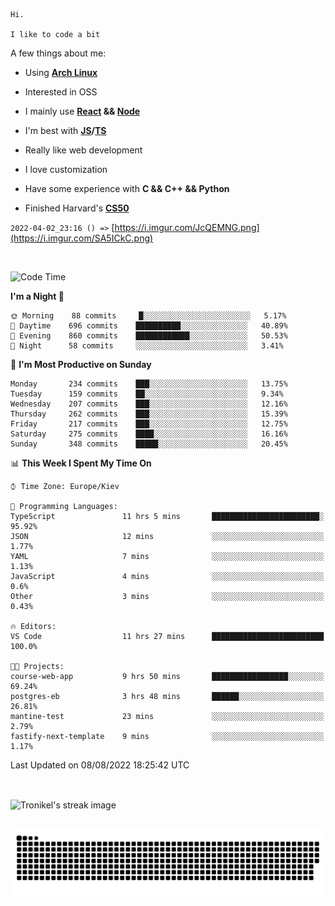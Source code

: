 ```
Hi.

I like to code a bit
```

A few things about me:

-   Using **[Arch Linux](https://archlinux.org/)**

-   Interested in OSS

-   I mainly use **[React](https://reactjs.org/) && [Node](https://nodejs.org/en/)**

-   I'm best with **[JS](https://www.javascript.com/)/[TS](https://www.typescriptlang.org/)**

-   Really like web development

-   I love customization

-   Have some experience with **C && C++ && Python**

-   Finished Harvard's **[CS50](https://cs50.harvard.edu)**

`2022-04-02_23:16 () =>` [https://i.imgur.com/JcQEMNG.png](https://i.imgur.com/SA5ICkC.png)

<br>

<!--START_SECTION:waka-->
![Code Time](http://img.shields.io/badge/Code%20Time-830%20hrs%206%20mins-blue)

**I'm a Night 🦉** 

```text
🌞 Morning    88 commits     █░░░░░░░░░░░░░░░░░░░░░░░░   5.17% 
🌆 Daytime    696 commits    ██████████░░░░░░░░░░░░░░░   40.89% 
🌃 Evening    860 commits    ████████████░░░░░░░░░░░░░   50.53% 
🌙 Night      58 commits     ░░░░░░░░░░░░░░░░░░░░░░░░░   3.41%

```
📅 **I'm Most Productive on Sunday** 

```text
Monday       234 commits    ███░░░░░░░░░░░░░░░░░░░░░░   13.75% 
Tuesday      159 commits    ██░░░░░░░░░░░░░░░░░░░░░░░   9.34% 
Wednesday    207 commits    ███░░░░░░░░░░░░░░░░░░░░░░   12.16% 
Thursday     262 commits    ███░░░░░░░░░░░░░░░░░░░░░░   15.39% 
Friday       217 commits    ███░░░░░░░░░░░░░░░░░░░░░░   12.75% 
Saturday     275 commits    ████░░░░░░░░░░░░░░░░░░░░░   16.16% 
Sunday       348 commits    █████░░░░░░░░░░░░░░░░░░░░   20.45%

```


📊 **This Week I Spent My Time On** 

```text
⌚︎ Time Zone: Europe/Kiev

💬 Programming Languages: 
TypeScript               11 hrs 5 mins       ████████████████████████░   95.92% 
JSON                     12 mins             ░░░░░░░░░░░░░░░░░░░░░░░░░   1.77% 
YAML                     7 mins              ░░░░░░░░░░░░░░░░░░░░░░░░░   1.13% 
JavaScript               4 mins              ░░░░░░░░░░░░░░░░░░░░░░░░░   0.6% 
Other                    3 mins              ░░░░░░░░░░░░░░░░░░░░░░░░░   0.43%

🔥 Editors: 
VS Code                  11 hrs 27 mins      █████████████████████████   100.0%

🐱‍💻 Projects: 
course-web-app           9 hrs 50 mins       █████████████████░░░░░░░░   69.24% 
postgres-eb              3 hrs 48 mins       ██████░░░░░░░░░░░░░░░░░░░   26.81% 
mantine-test             23 mins             ░░░░░░░░░░░░░░░░░░░░░░░░░   2.79% 
fastify-next-template    9 mins              ░░░░░░░░░░░░░░░░░░░░░░░░░   1.17%

```


 Last Updated on 08/08/2022 18:25:42 UTC
<!--END_SECTION:waka-->

<br>

<p><img align="center" src="https://github-readme-streak-stats.herokuapp.com/?user=Tronikelis&theme=dark" alt="Tronikel's streak image" /></p>

<br>

<img title="" src="https://raw.githubusercontent.com/Tronikelis/Tronikelis/output/github-contribution-grid-snake.svg" alt="very cool snake thingey" data-align="left">
